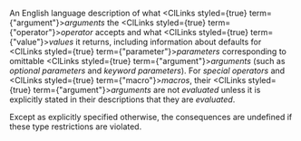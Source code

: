 



An English language description of what <ClLinks styled={true} term={"argument"}><i>arguments</i></ClLinks> the <ClLinks styled={true} term={"operator"}><i>operator</i></ClLinks> accepts and what <ClLinks styled={true} term={"value"}><i>values</i></ClLinks> it returns, including information about defaults for <ClLinks styled={true} term={"parameter"}><i>parameters</i></ClLinks> corresponding to omittable <ClLinks styled={true} term={"argument"}><i>arguments</i></ClLinks> (such as *optional parameters* and *keyword parameters*). For *special operators* and <ClLinks styled={true} term={"macro"}><i>macros</i></ClLinks>, their <ClLinks styled={true} term={"argument"}><i>arguments</i></ClLinks> are not *evaluated* unless it is explicitly stated in their descriptions that they are *evaluated*. 



Except as explicitly specified otherwise, the consequences are undefined if these type restrictions are violated. 



